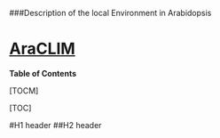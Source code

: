 ###Description of the local Environment in Arabidopsis 

# [AraCLIM](https://rstudio.aws.science.psu.edu:3838/aaf11/AraCLIM/ "AraCLIM")




**Table of Contents**

[TOCM]

[TOC]

#H1 header
##H2 header
